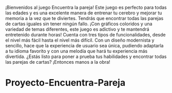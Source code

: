 ¡Bienvenidos al juego Encuentra la pareja! Este juego es perfecto para todas las edades y es una excelente manera de entrenar tu cerebro y mejorar tu memoria a la vez que te
diviertes. Tendrás que encontrar todas las parejas de cartas iguales sin tener ningún fallo. ¡Con gráficos coloridos y una variedad de temas diferentes, este juego es adictivo
y te mantendrá entretenido durante horas! Cuenta con tres tipos de funcionalidades, desde el nivel más fácil hasta el nivel más difícil. Con un diseño modernista y sencillo,
hace que la experiencia de usuario sea única, pudiendo adaptarla a tu idioma favorito y con una melodía que hará tu experiencia más divertida. ¿Estás listo para poner a
prueba tus habilidades y encontrar todas las parejas de cartas? ¡Entonces manos a la obra!

# Proyecto-Encuentra-Pareja
